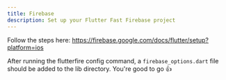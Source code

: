```yaml
---
title: Firebase
description: Set up your Flutter Fast Firebase project
---
```

Follow the steps here: https://firebase.google.com/docs/flutter/setup?platform=ios

After running the flutterfire config command, a `firebase_options.dart` file should be added to the lib directory. You're good to go 👍